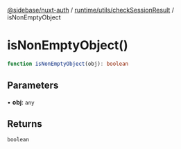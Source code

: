 [@sidebase/nuxt-auth](../../../../index.md) / [runtime/utils/checkSessionResult](../index.md) / isNonEmptyObject

# isNonEmptyObject()

```ts
function isNonEmptyObject(obj): boolean
```

## Parameters

• **obj**: `any`

## Returns

`boolean`
